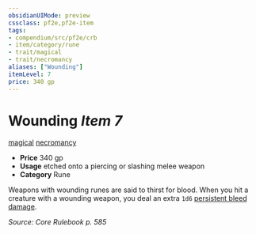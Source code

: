 ```yaml
---
obsidianUIMode: preview
cssclass: pf2e,pf2e-item
tags:
- compendium/src/pf2e/crb
- item/category/rune
- trait/magical
- trait/necromancy
aliases: ["Wounding"]
itemLevel: 7
price: 340 gp
---
```

# Wounding *Item 7*  
[magical](../../../rules/traits/magical.md)  [necromancy](../../../rules/traits/necromancy.md)  

- **Price** 340 gp
- **Usage** etched onto a piercing or slashing melee weapon
- **Category** Rune

Weapons with wounding runes are said to thirst for blood. When you hit a creature with a wounding weapon, you deal an extra `1d6` [persistent bleed damage](../../../rules/conditions.md#Persistent%20Damage).

*Source: Core Rulebook p. 585*